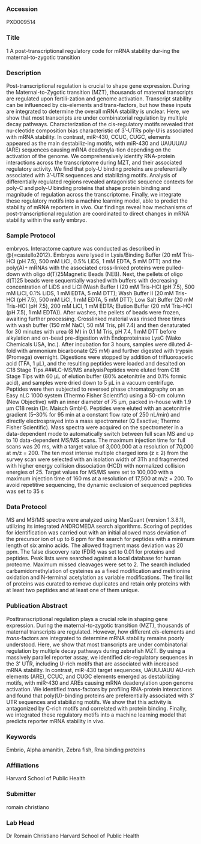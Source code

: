 ### Accession
PXD009514

### Title
1 A post-transcriptional regulatory code for mRNA stability dur-ing the maternal-to-zygotic transition

### Description
Post-transcriptional regulation is crucial to shape gene expression. During the Maternal-to-Zygotic transition (MZT), thousands of maternal transcripts are regulated upon fertili-zation and genome activation. Transcript stability can be influenced by cis-elements and trans-factors, but how these inputs are integrated to determine the overall mRNA stability is unclear. Here, we show that most transcripts are under combinatorial regulation by multiple decay pathways. Characterization of the cis-regulatory motifs revealed that nu-cleotide composition bias characteristic of 3’-UTRs poly-U is associated with mRNA stability. In contrast, miR-430, CCUC, CUGC, elements appeared as the main destabiliz-ing motifs, with miR-430 and UAUUUAU (ARE) sequences causing mRNA deadenyla-tion depending on the activation of the genome. We comprehensively identify RNA-protein interactions across the transcriptome during MZT, and their associated regulatory activity. We find that poly-U binding proteins are preferentially associated with 3’-UTR sequences and stabilizing motifs. Analysis of differentially regulated regions revealed antagonistic sequence contexts for poly-C and poly-U binding proteins that shape protein binding and magnitude of regulation across the transcriptome. Finally, we integrate these regulatory motifs into a machine learning model, able to predict the stability of mRNA reporters in vivo. Our findings reveal how mechanisms of post-transcriptional regulation are coordinated to direct changes in mRNA stability within the early embryo.

### Sample Protocol
embryos. Interactome capture was conducted as described in @{=castello2012}. Embryos were lysed in Lysis/Binding Buffer (20 mM Tris-HCl (pH 7.5), 500 mM LiCl, 0.5% LiDS, 1 mM EDTA, 5 mM DTT) and the poly(A)+ mRNAs with the associated cross-linked proteins were pulled-down with oligo d(T)25Magnetic Beads (NEB). Next, the pellets of oligo d(T)25 beads were sequentially washed with buffers with decreasing concentration of LiDS and LiCl (Wash Buffer I (20 mM Tris-HCl (pH 7.5), 500 mM LiCl, 0.1% LiDS, 1 mM EDTA, 5 mM DTT); Wash Buffer II (20 mM Tris-HCl (pH 7.5), 500 mM LiCl, 1 mM EDTA, 5 mM DTT); Low Salt Buffer (20 mM Tris-HCl (pH 7.5), 200 mM LiCl, 1 mM EDTA; Elution Buffer (20 mM Tris-HCl (pH 7.5), 1 mM EDTA)). After washes, the pellets of beads were frozen, awaiting further processing. Crosslinked material was rinsed three times with wash buffer (150 mM NaCl, 50 mM Tris, pH 7.4) and then denaturated for 30 minutes with urea (8 M) in 0.1 M Tris, pH 7.4, 1 mM DTT before alkylation and on-bead pre-digestion with Endoproteinase LysC (Wako Chemicals USA, Inc.). After incubation for 3 hours, samples were diluted 4-fold with ammonium bicarbonate (25 mM) and further digested with trypsin (Promega) overnight. Digestions were stopped by addition of trifluoroacetic acid (TFA, 1 μL), and the resulting peptides were loaded and desalted on C18 Stage Tips.###LC-MS/MS analysisPeptides were eluted from C18 Stage Tips with 60 μL of elution buffer (80% acetonitrile and 0.1% formic acid), and samples were dried down to 5 μL in a vacuum centrifuge. Peptides were then subjected to reversed phase chromatography on an Easy nLC 1000 system (Thermo Fisher Scientific) using a 50-cm column (New Objective) with an inner diameter of 75 μm, packed in-house with 1.9 μm C18 resin (Dr. Maisch GmbH). Peptides were eluted with an acetonitrile gradient (5–30% for 95 min at a constant flow rate of 250 nL/min) and directly electrosprayed into a mass spectrometer (Q Exactive; Thermo Fisher Scientific). Mass spectra were acquired on the spectrometer in a data-dependent mode to automatically switch between full scan MS and up to 10 data-dependent MS/MS scans. The maximum injection time for full scans was 20 ms, with a target value of 3,000,000 at a resolution of 70,000 at m/z = 200. The ten most intense multiple charged ions (z ≥ 2) from the survey scan were selected with an isolation width of 3Th and fragmented with higher energy collision dissociation (HCD) with normalized collision energies of 25. Target values for MS/MS were set to 100,000 with a maximum injection time of 160 ms at a resolution of 17,500 at m/z = 200. To avoid repetitive sequencing, the dynamic exclusion of sequenced peptides was set to 35 s

### Data Protocol
MS and MS/MS spectra were analyzed using MaxQuant (version 1.3.8.1), utilizing its integrated ANDROMEDA search algorithms. Scoring of peptides for identification was carried out with an initial allowed mass deviation of the precursor ion of up to 6 ppm for the search for peptides with a minimum length of six amino acids. The allowed fragment mass deviation was 20 ppm. The false discovery rate (FDR) was set to 0.01 for proteins and peptides. Peak lists were searched against a local database for human proteome. Maximum missed cleavages were set to 2. The search included carbamidomethylation of cysteines as a fixed modification and methionine oxidation and N-terminal acetylation as variable modifications. The final list of proteins was curated to remove duplicates and retain only proteins with at least two peptides and at least one of them unique.

### Publication Abstract
Posttranscriptional regulation plays a crucial role in shaping gene expression. During the maternal-to-zygotic transition (MZT), thousands of maternal transcripts are regulated. However, how different <i>cis</i>-elements and <i>trans</i>-factors are integrated to determine mRNA stability remains poorly understood. Here, we show that most transcripts are under combinatorial regulation by multiple decay pathways during zebrafish MZT. By using a massively parallel reporter assay, we identified <i>cis</i>-regulatory sequences in the 3' UTR, including U-rich motifs that are associated with increased mRNA stability. In contrast, miR-430 target sequences, UAUUUAUU AU-rich elements (ARE), CCUC, and CUGC elements emerged as destabilizing motifs, with miR-430 and AREs causing mRNA deadenylation upon genome activation. We identified <i>trans</i>-factors by profiling RNA-protein interactions and found that poly(U)-binding proteins are preferentially associated with 3' UTR sequences and stabilizing motifs. We show that this activity is antagonized by C-rich motifs and correlated with protein binding. Finally, we integrated these regulatory motifs into a machine learning model that predicts reporter mRNA stability in vivo.

### Keywords
Embrio, Alpha amanitin, Zebra fish, Rna binding proteins

### Affiliations
Harvard School of Public Health

### Submitter
romain christiano

### Lab Head
Dr Romain Christiano
Harvard School of Public Health


